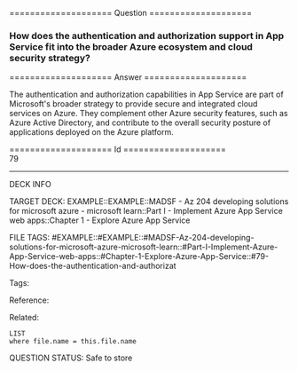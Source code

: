==================== Question ====================  

### How does the authentication and authorization support in App Service fit into the broader Azure ecosystem and cloud security strategy?  

==================== Answer ====================  

The authentication and authorization capabilities in App Service are part of Microsoft's broader strategy to provide secure and integrated cloud services on Azure. They complement other Azure security features, such as Azure Active Directory, and contribute to the overall security posture of applications deployed on the Azure platform.

==================== Id ====================  
79

---

DECK INFO

TARGET DECK: EXAMPLE::EXAMPLE::MADSF - Az 204 developing solutions for microsoft azure - microsoft learn::Part I - Implement Azure App Service web apps::Chapter 1 - Explore Azure App Service

FILE TAGS: #EXAMPLE::#EXAMPLE::#MADSF-Az-204-developing-solutions-for-microsoft-azure-microsoft-learn::#Part-I-Implement-Azure-App-Service-web-apps::#Chapter-1-Explore-Azure-App-Service::#79-How-does-the-authentication-and-authorizat

Tags:

Reference:

Related:

```dataview
LIST
where file.name = this.file.name
```
QUESTION STATUS: Safe to store

